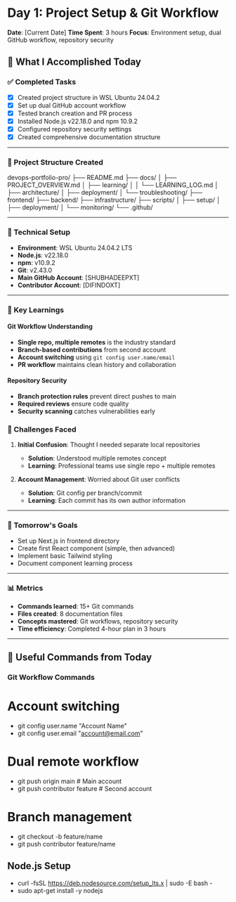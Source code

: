 # Day 1: Project Setup & Git Workflow

**Date**: [Current Date]
**Time Spent**: 3 hours
**Focus**: Environment setup, dual GitHub workflow, repository security

## 🎯 What I Accomplished Today

### ✅ Completed Tasks
- [x] Created project structure in WSL Ubuntu 24.04.2
- [x] Set up dual GitHub account workflow
- [x] Tested branch creation and PR process
- [x] Installed Node.js v22.18.0 and npm 10.9.2
- [x] Configured repository security settings
- [x] Created comprehensive documentation structure

---

### 📁 Project Structure Created
devops-portfolio-pro/
├── README.md
├── docs/
│   ├── PROJECT_OVERVIEW.md
│   ├── learning/
│   │   └── LEARNING_LOG.md
│   ├── architecture/
│   ├── deployment/
│   └── troubleshooting/
├── frontend/
├── backend/
├── infrastructure/
├── scripts/
│   ├── setup/
│   ├── deployment/
│   └── monitoring/
└── .github/

---

### 🔧 Technical Setup
- **Environment**: WSL Ubuntu 24.04.2 LTS
- **Node.js**: v22.18.0
- **npm**: v10.9.2  
- **Git**: v2.43.0
- **Main GitHub Account**: [SHUBHADEEPXT]
- **Contributor Account**: [DIFINDOXT]

---

### 🧠 Key Learnings

#### Git Workflow Understanding
- **Single repo, multiple remotes** is the industry standard
- **Branch-based contributions** from second account
- **Account switching** using `git config user.name/email`
- **PR workflow** maintains clean history and collaboration

#### Repository Security
- **Branch protection rules** prevent direct pushes to main
- **Required reviews** ensure code quality
- **Security scanning** catches vulnerabilities early

### 🤔 Challenges Faced

1. **Initial Confusion**: Thought I needed separate local repositories
   - **Solution**: Understood multiple remotes concept
   - **Learning**: Professional teams use single repo + multiple remotes

2. **Account Management**: Worried about Git user conflicts  
   - **Solution**: Git config per branch/commit
   - **Learning**: Each commit has its own author information

---

### 🎯 Tomorrow's Goals
- Set up Next.js in frontend directory
- Create first React component (simple, then advanced)
- Implement basic Tailwind styling
- Document component learning process

---

### 📊 Metrics
- **Commands learned**: 15+ Git commands
- **Files created**: 8 documentation files
- **Concepts mastered**: Git workflows, repository security
- **Time efficiency**: Completed 4-hour plan in 3 hours

---

## 🔗 Useful Commands from Today

### Git Workflow Commands

# Account switching
- git config user.name "Account Name"
- git config user.email "account@email.com"

# Dual remote workflow  
- git push origin main           # Main account
- git push contributor feature   # Second account

# Branch management
- git checkout -b feature/name
- git push contributor feature/name

## Node.js Setup
- curl -fsSL https://deb.nodesource.com/setup_lts.x | sudo -E bash -
- sudo apt-get install -y nodejs
